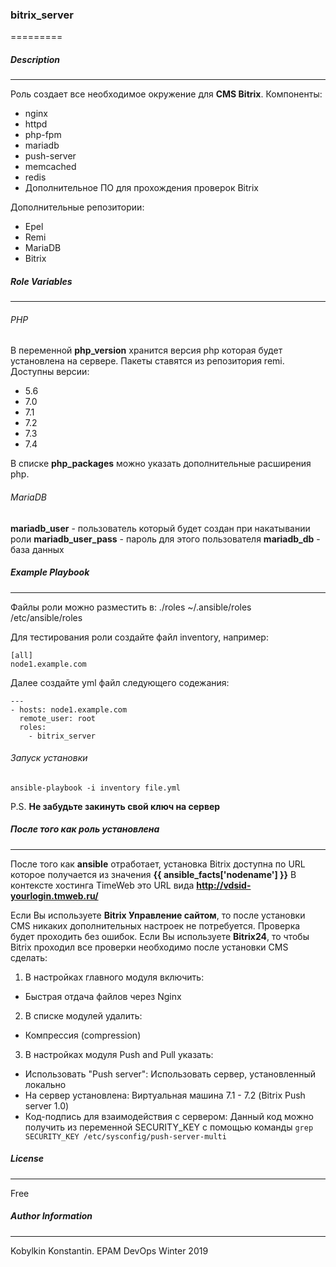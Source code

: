### bitrix_server
=========
##### Description
-----------------

Роль создает все необходимое окружение для **CMS Bitrix**. 
Компоненты:
* nginx
* httpd
* php-fpm
* mariadb
* push-server
* memcached
* redis
* Дополнительное ПО для прохождения проверок Bitrix

Дополнительные репозитории:
* Epel
* Remi
* MariaDB
* Bitrix

##### Role Variables
--------------

###### PHP
В переменной **php_version** хранится версия php которая будет установлена на сервере. Пакеты ставятся из репозитория remi. 
Доступны версии: 
* 5.6 
* 7.0 
* 7.1 
* 7.2 
* 7.3 
* 7.4

В списке **php_packages** можно указать дополнительные расширения php.

###### MariaDB
**mariadb_user** - пользователь который будет создан при накатывании роли
**mariadb_user_pass** - пароль для этого пользователя
**mariadb_db** - база данных


##### Example Playbook
----------------

Файлы роли можно разместить в:
./roles
~/.ansible/roles
/etc/ansible/roles

Для тестирования роли создайте файл inventory, например:
```
[all]
node1.example.com
```

Далее создайте yml файл следующего содежания:
```
---
- hosts: node1.example.com
  remote_user: root
  roles:
    - bitrix_server
```

###### Запуск установки

`ansible-playbook -i inventory file.yml`

P.S. **Не забудьте закинуть свой ключ на сервер**

##### После того как роль установлена
-------
После того как **ansible** отработает, установка Bitrix доступна по URL которое получается из значения **{{ ansible_facts['nodename'] }}**
В контексте хостинга TimeWeb это URL вида **http://vdsid-yourlogin.tmweb.ru/**

Если Вы используете **Bitrix Управление сайтом**, то после установки CMS никаких дополнительных настроек не потребуется. Проверка будет проходить без ошибок.
Если Вы используете **Bitrix24**, то чтобы Bitrix проходил все проверки необходимо после установки CMS сделать:
1. В настройках главного модуля включить:
  * Быстрая отдача файлов через Nginx
2. В списке модулей удалить:
  * Компрессия (compression)
3. В настройках модуля Push and Pull указать:
  * Использовать "Push server": Использовать сервер, установленный локально
  * На сервер установлена: Виртуальная машина 7.1 - 7.2 (Bitrix Push server 1.0) 
  * Код-подпись для взаимодействия с сервером: 
Данный код можно получить из переменной SECURITY_KEY с помощью команды
`grep SECURITY_KEY /etc/sysconfig/push-server-multi`

##### License
-------

Free

##### Author Information
------------------

Kobylkin Konstantin. EPAM DevOps Winter 2019